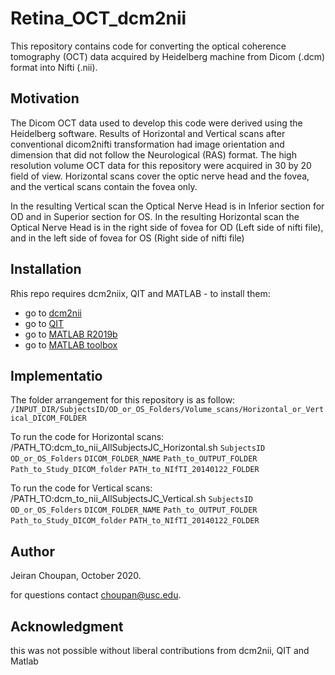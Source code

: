# Retina_OCT_dcm2nii
This repository contains code for converting the optical coherence tomography (OCT) data acquired by Heidelberg machine from Dicom (.dcm) format into Nifti (.nii).  

## Motivation 
The Dicom OCT data used to develop this code were derived using the Heidelberg software. 
Results of Horizontal and Vertical scans after conventional dicom2nifti transformation had image orientation and dimension that did not follow the Neurological (RAS) format. 
The high resolution volume OCT data for this repository were acquired in 30 by 20 field of view. Horizontal scans cover the optic nerve head and the fovea, and the vertical scans contain the fovea only.

In the resulting Vertical scan the Optical Nerve Head is in Inferior section for OD and in Superior section for OS.
In the resulting Horizontal scan the Optical Nerve Head is in the right side of fovea for OD (Left side of nifti file), and in the left side of fovea for OS (Right side of nifti file)

## Installation 
Rhis repo requires dcm2niix, QIT and MATLAB - to install them:
- go to [dcm2nii](https://www.nitrc.org/plugins/mwiki/index.php/dcm2nii:MainPage)
- go to [QIT](http://cabeen.io/qitwiki/index.php?title=Installation) 
- go to [MATLAB R2019b](https://www.mathworks.com/downloads/web_downloads/?s_iid=hp_ff_t_downloads)
- go to [MATLAB toolbox](https://www.mathworks.com/matlabcentral/fileexchange/8797-tools-for-nifti-and-analyze-image)


## Implementatio
The folder arrangement for this repository is as follow:
`/INPUT_DIR/SubjectsID/OD_or_OS_Folders/Volume_scans/Horizontal_or_Vertical_DICOM_FOLDER` 

To run the code for Horizontal scans:
/PATH_TO:dcm_to_nii_AllSubjectsJC_Horizontal.sh `SubjectsID` `OD_or_OS_Folders` `DICOM_FOLDER_NAME` `Path_to_OUTPUT_FOLDER` `Path_to_Study_DICOM_folder` `PATH_to_NIfTI_20140122_FOLDER`

To run the code for Vertical scans:
/PATH_TO:dcm_to_nii_AllSubjectsJC_Vertical.sh `SubjectsID` `OD_or_OS_Folders` `DICOM_FOLDER_NAME` `Path_to_OUTPUT_FOLDER` `Path_to_Study_DICOM_folder` `PATH_to_NIfTI_20140122_FOLDER`

## Author 
Jeiran Choupan, October 2020.

for questions contact choupan@usc.edu.

## Acknowledgment
this was not possible without liberal contributions from dcm2nii, QIT and Matlab
